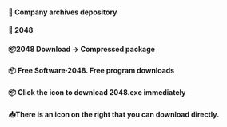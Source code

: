 #### 🌾 Company archives depository
#### 🌾 2048

#### 📦2048 Download -> Compressed package
#### 📦 Free Software·2048. Free program downloads
#### 📦 Click the icon to download 2048.exe immediately

#### 📥There is an icon on the right that you can download directly.
